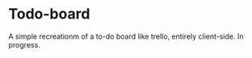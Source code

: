 # Todo-board

A simple recreationm of a to-do board like trello, entirely client-side. In progress.
